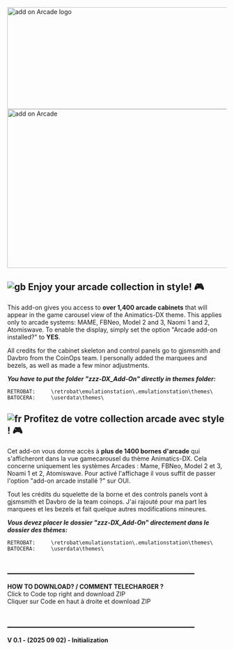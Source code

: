 <img width="862" height="234" alt="add on Arcade logo" src="https://github.com/user-attachments/assets/9b114e12-b00b-4eb8-800c-c8a37859022d" />

<img width="1506" height="365" alt="add on Arcade" src="https://github.com/user-attachments/assets/c6431dd6-8c3b-4439-a0d4-3dad097f3422" />


## ![gb](https://github.com/Snapouille/es-theme-Animatics-DX-Music/assets/105559045/a1e80520-3bff-4ff7-9bbf-d96489424fc3) Enjoy your arcade collection in style! 🎮

This add-on gives you access to **over 1,400 arcade cabinets** that will appear in the game carousel view of the Animatics-DX theme. This applies only to arcade systems: MAME, FBNeo, Model 2 and 3, Naomi 1 and 2, Atomiswave.
To enable the display, simply set the option "Arcade add-on installed?" to **YES**.

All credits for the cabinet skeleton and control panels go to gjsmsmith and Davbro from the CoinOps team. I personally added the marquees and bezels, as well as made a few minor adjustments.

***You have to put the folder "zzz-DX_Add-On" directly in themes folder:***

    RETROBAT:     \retrobat\emulationstation\.emulationstation\themes\
    BATOCERA:     \userdata\themes\

  
## ![fr](https://github.com/Snapouille/es-theme-Animatics-DX-Music/assets/105559045/c889ac90-f68b-4008-80ff-7d1903eed8eb) Profitez de votre collection arcade avec style ! 🎮

Cet add-on vous donne accès à **plus de 1400 bornes d'arcade** qui s'afficheront dans la vue gamecarousel du thème Animatics-DX. Cela concerne uniquement les systèmes Arcades : Mame, FBNeo, Model 2 et 3, Noami 1 et 2, Atomiswave. 
Pour activé l'affichage il vous suffit de passer l'option "add-on arcade installé ?" sur OUI. 

Tout les crédits du squelette de la borne et des controls panels vont à gjsmsmith et Davbro de la team coinops. J'ai rajouté pour ma part les marquees et les bezels et fait quelque autres modifications mineures.

***Vous devez placer le dossier "zzz-DX_Add-On" directement dans le dossier des thèmes:***
 
    RETROBAT:     \retrobat\emulationstation\.emulationstation\themes\
    BATOCERA:     \userdata\themes\

## ___________________________________________
  
**HOW TO DOWNLOAD? / COMMENT TELECHARGER ?**  
    Click to Code top right and download ZIP  
    Cliquer sur Code en haut à droite et download ZIP  
 
## ___________________________________________
**V 0.1 - (2025 09 02) - Initialization**  
